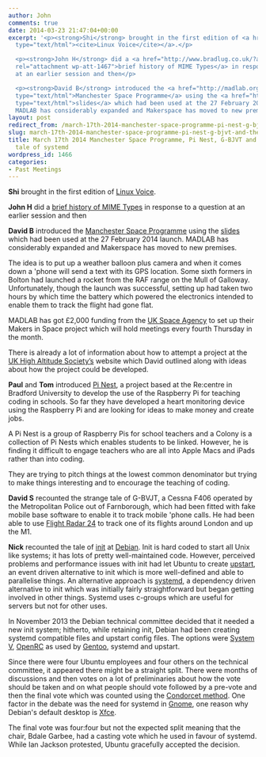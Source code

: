 ```yaml
---
author: John
comments: true
date: 2014-03-23 21:47:04+00:00
excerpt: '<p><strong>Shi</strong> brought in the first edition of <a href="http://www.linuxvoice.com/"
  type="text/html"><cite>Linux Voice</cite></a>.</p>

  <p><strong>John H</strong> did a <a href="http://www.bradlug.co.uk/?attachment_id=1467"
  rel="attachment wp-att-1467">brief history of MIME Types</a> in response to a question
  at an earlier session and then</p>

  <p><strong>David B</strong> introduced the <a href="http://madlab.org.uk/content/manchester-space-programme-official-launch/"
  type="text/html">Manchester Space Programme</a> using the <a href="https://drive.google.com/file/d/0B1g2cUvsjfe_VmkzdjJQVnEzaTQ/edit?usp=sharing"
  type="text/html">slides</a> which had been used at the 27 February 2014 launch.
  MADLAB has considerably expanded and Makerspace has moved to new premises.</p>'
layout: post
redirect_from: /march-17th-2014-manchester-space-programme-pi-nest-g-bjvt-and-the-strange-tale-of-systemd
slug: march-17th-2014-manchester-space-programme-pi-nest-g-bjvt-and-the-strange-tale-of-systemd
title: March 17th 2014 Manchester Space Programme, Pi Nest, G-BJVT and the strange
  tale of systemd
wordpress_id: 1466
categories:
- Past Meetings
---
```


**Shi** brought in the first edition of [Linux Voice](http://www.linuxvoice.com/).




**John H** did a [brief history of MIME Types](http://www.bradlug.co.uk/march-17th-2014-manchester-space-programme-pi-nest-g-bjvt-and-the-strange-tale-of-systemd/mime_types/) in response to a question at an earlier session and then




**David B** introduced the [Manchester Space Programme](http://madlab.org.uk/content/manchester-space-programme-official-launch/) using the [slides](https://drive.google.com/file/d/0B1g2cUvsjfe_VmkzdjJQVnEzaTQ/edit?usp=sharing) which had been used at the 27 February 2014 launch. MADLAB has considerably expanded and Makerspace has moved to new premises.




The idea is to put up a weather balloon plus camera and when it comes down a 'phone will send a text with its GPS location. Some sixth formers in Bolton had launched a rocket from the RAF range on the Mull of Galloway. Unfortunately, though the launch was successful, setting up had taken two hours by which time the battery which powered the electronics intended to enable them to track the flight had gone flat.




MADLAB has got £2,000 funding from the [UK Space Agency](http://www.bis.gov.uk/ukspaceagency) to set up their Makers in Space project which will hold meetings every fourth Thursday in the month.




There is already a lot of information about how to attempt a project at the [UK High Altitude Society’s](http://ukhas.org.uk/) website which David outlined along with ideas about how the project could be developed.




**Paul** and **Tom** introduced [Pi Nest](http://pinest.co.uk/), a project based at the Re:centre in Bradford University to develop the use of the Raspberry Pi for teaching coding in schools. So far they have developed a heart monitoring device using the Raspberry Pi and are looking for ideas to make money and create jobs.




A Pi Nest is a group of Raspberry Pis for school teachers and a Colony is a collection of Pi Nests which enables students to be linked. However, he is finding it difficult to engage teachers who are all into Apple Macs and iPads rather than into coding.




They are trying to pitch things at the lowest common denominator but trying to make things interesting and to encourage the teaching of coding.




**David S** recounted the strange tale of G-BVJT, a Cessna F406 operated by the Metropolitan Police out of Farnborough, which had been fitted with fake mobile base software to enable it to track mobile 'phone calls. He had been able to use [Flight Radar 24](http://www.flightradar24.com/) to track one of its flights around London and up the M1.




**Nick** recounted the tale of [init](http://en.wikipedia.org/wiki/Init) at [Debian](http://www.debian.org/). Init is hard coded to start all Unix like systems; it has lots of pretty well-maintained code. However, perceived problems and performance issues with init had let Ubuntu to create [upstart](http://upstart.ubuntu.com/), an event driven alternative to init which is more well-defined and able to parallelise things. An alternative approach is [systemd](http://en.wikipedia.org/wiki/Systemd), a dependency driven alternative to init which was initially fairly straightforward but began getting involved in other things. Systemd uses c-groups which are useful for servers but not for other uses.




In November 2013 the Debian technical committee decided that it needed a new init system; hitherto, while retaining init, Debian had been creating systemd compatible files and upstart config files. The options were [System V](https://en.wikipedia.org/wiki/System_5), [OpenRC](http://en.wikipedia.org/wiki/OpenRC) as used by [Gentoo](http://www.gentoo.org/), systemd and upstart.




Since there were four Ubuntu employees and four others on the technical committee, it appeared there might be a straight split. There were months of discussions and then votes on a lot of preliminaries about how the vote should be taken and on what people should vote followed by a pre-vote and then the final vote which was counted using the [Condorcet method](https://en.wikipedia.org/wiki/Condorcet_method). One factor in the debate was the need for systemd in [Gnome](http://www.gnome.org/), one reason why Debian's default desktop is [Xfce](http://www.xfce.org/).




The final vote was four:four but not the expected split meaning that the chair, Bdale Garbee, had a casting vote which he used in favour of systemd. While Ian Jackson protested, Ubuntu gracefully accepted the decision.
